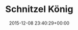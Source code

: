 ---
title:		"Schnitzel König"
type:		"photos"
mediatype:		"upload"
location:		"Berlin, Germany"
date:		"2015-12-08 23:40:29+00:00"
album:		"experimental"
filename:		"schnitzel-konig.md"
series:		"architecture"
cl_public_id:		"experimental/schnitzel_konig"
cl_version:		1497004420
format:		"tiff"
bytes:		5510528
width:		2560
height:		1440
colours:
- "#302106"
- "#221002"
- "#3E3418"
- "#212A05"
- "#6F572B"
- "#0E3608"
- "#373E1E"
- "#077910"
- "#5E3B0F"
- "#233F1D"
- "#050504"
exposure_mode:		"Auto"
program:		"Aperture-priority AE"
aperture:		"No info"
focal_length:		"24.0 mm"
iso:		"200"
shutter_speed:		"No info"
metering:		"Spot"
flash:		"Off, Did not fire"
white_balance:		"Manual"
colour_temp:		"-10.0"
has_crop:		"No"
orientation:		"Horizontal (normal)"
camera_model:		"NIKON D800"
lens_info:		"No lens info"
artist: "Matt Finucane"
x_resolution:		"72"
y_resolution:		"72"
---